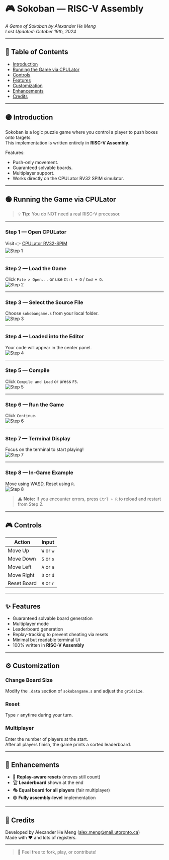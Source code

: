 # 🎮 Sokoban — RISC-V Assembly
_A Game of Sokoban by Alexander He Meng_  
_Last Updated: October 19th, 2024_

---

## 📜 Table of Contents
- [Introduction](#introduction)
- [Running the Game via CPULator](#running-the-game-via-cpulator)
- [Controls](#controls)
- [Features](#features)
- [Customization](#customization)
- [Enhancements](#enhancements)
- [Credits](#credits)

---

## 🟣 Introduction

Sokoban is a logic puzzle game where you control a player to push boxes onto targets.  
This implementation is written entirely in **RISC-V Assembly**.

Features:
- Push-only movement.
- Guaranteed solvable boards.
- Multiplayer support.
- Works directly on the CPULator RV32 SPIM simulator.

---

## 🟢 Running the Game via CPULator

> 💡 **Tip:** You do NOT need a real RISC-V processor.

---

### Step 1 — Open CPULator
Visit 👉 [CPULator RV32-SPIM](https://cpulator.01xz.net/?sys=rv32-spim)  
![Step 1](https://github.com/Dawgsrlife/Sokoban-Game/blob/main/User%20Guide%20Screenshots/1.png)

---

### Step 2 — Load the Game  
Click `File > Open...` or use `Ctrl + O` / `Cmd + O`.  
![Step 2](https://github.com/Dawgsrlife/Sokoban-Game/blob/main/User%20Guide%20Screenshots/2.png)

---

### Step 3 — Select the Source File  
Choose `sokobangame.s` from your local folder.  
![Step 3](https://github.com/Dawgsrlife/Sokoban-Game/blob/main/User%20Guide%20Screenshots/3.png)

---

### Step 4 — Loaded into the Editor  
Your code will appear in the center panel.  
![Step 4](https://github.com/Dawgsrlife/Sokoban-Game/blob/main/User%20Guide%20Screenshots/4.png)

---

### Step 5 — Compile  
Click `Compile and Load` or press `F5`.  
![Step 5](https://github.com/Dawgsrlife/Sokoban-Game/blob/main/User%20Guide%20Screenshots/5.png)

---

### Step 6 — Run the Game  
Click `Continue`.  
![Step 6](https://github.com/Dawgsrlife/Sokoban-Game/blob/main/User%20Guide%20Screenshots/6.png)

---

### Step 7 — Terminal Display  
Focus on the terminal to start playing!  
![Step 7](https://github.com/Dawgsrlife/Sokoban-Game/blob/main/User%20Guide%20Screenshots/7.png)

---

### Step 8 — In-Game Example  
Move using WASD, Reset using `R`.  
![Step 8](https://github.com/Dawgsrlife/Sokoban-Game/blob/main/User%20Guide%20Screenshots/8.png)

> ⚠ **Note:** If you encounter errors, press `Ctrl + R` to reload and restart from Step 2.

---

## 🎮 Controls

| Action | Input |
|--------|-------|
| Move Up | `W` or `w` |
| Move Down | `S` or `s` |
| Move Left | `A` or `a` |
| Move Right | `D` or `d` |
| Reset Board | `R` or `r` |

---

## ✨ Features

- Guaranteed solvable board generation
- Multiplayer mode
- Leaderboard generation
- Replay-tracking to prevent cheating via resets
- Minimal but readable terminal UI
- 100% written in **RISC-V Assembly**

---

## ⚙️ Customization

### Change Board Size
Modify the `.data` section of `sokobangame.s` and adjust the `gridsize`.

### Reset
Type `r` anytime during your turn.

### Multiplayer
Enter the number of players at the start.  
After all players finish, the game prints a sorted leaderboard.

---

## 🥇 Enhancements

- 🔄 **Replay-aware resets** (moves still count)
- 🏆 **Leaderboard** shown at the end
- 🎭 **Equal board for all players** (fair multiplayer)
- 🟣 **Fully assembly-level** implementation

---

## 🙌 Credits

Developed by Alexander He Meng (alex.meng@mail.utoronto.ca)  
Made with ❤️ and lots of registers.

---

> 💬 Feel free to fork, play, or contribute!
